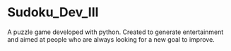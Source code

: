 # Sudoku_Dev_III
A puzzle game developed with python. Created to generate entertainment and aimed at people who are always looking for a new goal to improve.
